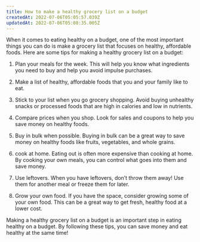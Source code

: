 ```yaml
---
title: How to make a healthy grocery list on a budget
createdAt: 2022-07-06T05:05:57.039Z
updatedAt: 2022-07-06T05:08:35.005Z
---
```


When it comes to eating healthy on a budget, one of the most important things you can do is make a grocery list that focuses on healthy, affordable foods. Here are some tips for making a healthy grocery list on a budget:

1. Plan your meals for the week. This will help you know what ingredients you need to buy and help you avoid impulse purchases.

2. Make a list of healthy, affordable foods that you and your family like to eat.

3. Stick to your list when you go grocery shopping. Avoid buying unhealthy snacks or processed foods that are high in calories and low in nutrients.

4. Compare prices when you shop. Look for sales and coupons to help you save money on healthy foods.

5. Buy in bulk when possible. Buying in bulk can be a great way to save money on healthy foods like fruits, vegetables, and whole grains.

6. cook at home. Eating out is often more expensive than cooking at home. By cooking your own meals, you can control what goes into them and save money.

7. Use leftovers. When you have leftovers, don’t throw them away! Use them for another meal or freeze them for later.

8. Grow your own food. If you have the space, consider growing some of your own food. This can be a great way to get fresh, healthy food at a lower cost.

Making a healthy grocery list on a budget is an important step in eating healthy on a budget. By following these tips, you can save money and eat healthy at the same time!
